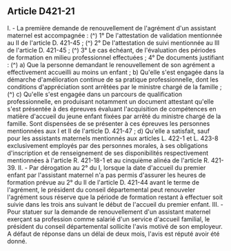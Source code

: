## Article D421-21

I. - La première demande de renouvellement de l'agrément d'un assistant maternel est accompagnée : (^)
1° De l'attestation de validation mentionnée au II de l'article D. 421-45 ; (^)
2° De l'attestation de suivi mentionnée au III de l'article D. 421-45 ; (^)
3° Le cas échéant, de l'évaluation des périodes de formation en milieu professionnel effectuées ;
4° De documents justifiant : (^)
a) Que la personne demandant le renouvellement de son agrément a effectivement accueilli au moins un
enfant ;
b) Qu'elle s'est engagée dans la démarche d'amélioration continue de sa pratique professionnelle, dont les
conditions d'appréciation sont arrêtées par le ministre chargé de la famille ; (^)
c) Qu'elle s'est engagée dans un parcours de qualification professionnelle, en produisant notamment un
document attestant qu'elle s'est présentée à des épreuves évaluant l'acquisition de compétences en matière
d'accueil du jeune enfant fixées par arrêté du ministre chargé de la famille. Sont dispensées de se présenter à
ces épreuves les personnes mentionnées aux I et II de l'article D. 421-47 ;
d) Qu'elle a satisfait, sauf pour les assistants maternels mentionnés aux articles L. 422-1 et L. 423-8
exclusivement employés par des personnes morales, à ses obligations d'inscription et de renseignement de
ses disponibilités respectivement mentionnées à l'article R. 421-18-1 et au cinquième alinéa de l'article R.
421-39.
II. - Par dérogation au 2° du I, lorsque la date d'accueil du premier enfant par l'assistant maternel n'a
pas permis d'assurer les heures de formation prévue au 2° du II de l'article D. 421-44 avant le terme de
l'agrément, le président du conseil départemental peut renouveler l'agrément sous réserve que la période de
formation restant à effectuer soit suivie dans les trois ans suivant le début de l'accueil du premier enfant.
III. - Pour statuer sur la demande de renouvellement d'un assistant maternel exerçant sa profession comme
salarié d'un service d'accueil familial, le président du conseil départemental sollicite l'avis motivé de son
employeur. A défaut de réponse dans un délai de deux mois, l'avis est réputé avoir été donné.

